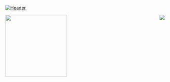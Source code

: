 [![Header](https://github.com/mikl14/mikl14/blob/main/assets/gif2.gif)]([http://gachi.hopto.org/radio/radio.html])

<div>
<img height = 195px src="https://github-readme-stats.vercel.app/api/top-langs/?username=mikl14&layout=donut&theme=radical"/>
<img align="right" src="https://github-readme-stats.vercel.app/api?username=mikl14&show_icons=true&theme=radical"/>
</div>

